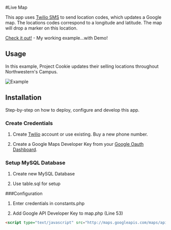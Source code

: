 #Live Map

This app uses [Twilio SMS](http://twilio.com/) to send location codes, which updates a Google map. The locations codes correspond to a longitude and latitude. The map will drop a marker on this location.<br>

[Check it out!](http://mattsauerbach.com/livemap/) - My working example...with Demo!

## Usage
In this example, Project Cookie updates their selling locations throughout Northwestern's Campus.

![Example](http://mattsauerbach.com/livemap/img/img1.png)

## Installation

Step-by-step on how to deploy, configure and develop this app.

### Create Credentials

1) Create [Twilio](http://twilio.com/) account or use existing. Buy a new phone number. 

2) Create a Google Maps Developer Key from your [Google Oauth Dashboard](https://code.google.com/apis/console).

### Setup MySQL Database

1) Create new MySQL Database

2) Use table.sql for setup 

###Configuration 

1) Enter credentials in constants.php

2) Add Google API Developer Key to map.php (Line 53) 

```html
<script type="text/javascript" src="http://maps.googleapis.com/maps/api/js?key=xxxxxAPI KEY HERExxxxx&sensor=false">
```